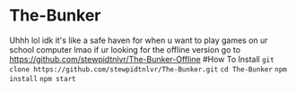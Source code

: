 # The-Bunker
Uhhh lol idk it's like a safe haven for when u want to play games on ur school computer lmao if ur looking for the offline version go to https://github.com/stewpidtnlvr/The-Bunker-Offline 
#How To Install
``
git clone https://github.com/stewpidtnlvr/The-Bunker.git
``
``
cd The-Bunker
``
``
npm install
``
``
npm start
``
